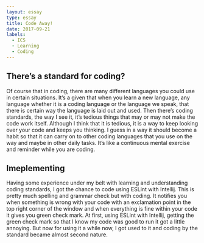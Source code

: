 ```yaml
---
layout: essay
type: essay
title: Code Away!
date: 2017-09-21
labels:
  - ICS
  - Learning
  - Coding
---
```



## There’s a standard for coding?

Of course that in coding, there are many different languages you could use in certain situations. It’s a given that when you learn a new language, any language whether it is a coding language or the language we speak, that there is certain way the language is laid out and used. Then there’s coding standards, the way I see it, it’s tedious things that may or may not make the code work itself. Although I think that it is tedious, it is a way to keep looking over your code and keeps you thinking. I guess in a way it should become a habit so that it can carry on to other coding languages that you use on the way and maybe in other daily tasks. It’s like a continuous mental exercise and reminder while you are coding. 

## Imeplementing 

Having some experience under my belt with learning and understanding coding standards, I got the chance to code using ESLint with Intellij. This is pretty much spelling and grammar check but with coding. It notifies you when something is wrong with your code with an exclamation point in the top right corner of the window and when everything is fine within your code it gives you green check mark. At first, using ESLint with Intellij, getting the green check mark so that I know my code was good to run it got a little annoying. But now for using it a while now, I got used to it and coding by the standard became almost second nature. 
